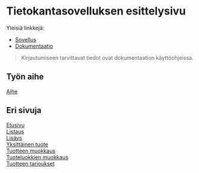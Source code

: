 # Tietokantasovelluksen esittelysivu

Yleisiä linkkejä:

* [Sovellus](http://wolli.users.cs.helsinki.fi/huuto/)
* [Dokumentaatio](https://github.com/woltsu/Tsoha-Bootstrap/blob/master/doc/dokumentaatio.pdf)
> Kirjautumiseen tarvittavat tiedot ovat dokumentaation käyttöohjeissa.  

## Työn aihe

[Aihe](http://advancedkittenry.github.io/suunnittelu_ja_tyoymparisto/aiheet/Huutokauppa.html) 

## Eri sivuja
[Etusivu](http://wolli.users.cs.helsinki.fi/huuto/)  
[Listaus](http://wolli.users.cs.helsinki.fi/huuto/esitteet)  
[Lisäys](http://wolli.users.cs.helsinki.fi/huuto/esitteet/lisaa)  
[Yksittäinen tuote](http://wolli.users.cs.helsinki.fi/huuto/esitteet/4)  
[Tuotteen muokkaus](http://wolli.users.cs.helsinki.fi/huuto/esitteet/4/muokkaa)  
[Tuoteluokkien muokkaus](http://wolli.users.cs.helsinki.fi/huuto/tuoteluokat)  
[Tuotteen tarjoukset](http://wolli.users.cs.helsinki.fi/huuto/esitteet/4/tarjoukset) 
